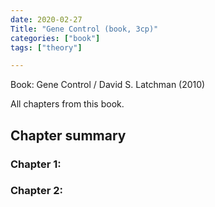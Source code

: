 ```yaml
---
date: 2020-02-27
Title: "Gene Control (book, 3cp)"
categories: ["book"]
tags: ["theory"]

---
```


Book: Gene Control / David S. Latchman (2010)

All chapters from this book.

## Chapter summary

### Chapter 1: 

### Chapter 2: 
